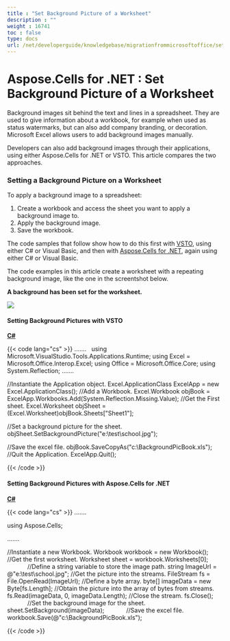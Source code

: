 ```yaml
---
title : "Set Background Picture of a Worksheet" 
description : "" 
weight : 16741 
toc : false
type: docs
url: /net/developerguide/knowledgebase/migrationfrommicrosoftoffice/set+background+picture+of+a+worksheet/
---
```


# Aspose.Cells for .NET : Set Background Picture of a Worksheet


Background images sit behind the text and lines in a spreadsheet. They are used to give information about a workbook, for example when used as status watermarks, but can also add company branding, or decoration. Microsoft Excel allows users to add background images manually.

Developers can also add background images through their applications, using either Aspose.Cells for .NET or VSTO. This article compares the two approaches.

### Setting a Background Picture on a Worksheet

To apply a background image to a spreadsheet:

1.  Create a workbook and access the sheet you want to apply a background image to.
2.  Apply the background image.
3.  Save the workbook.

The code samples that follow show how to do this first with [VSTO](https://docs2.aspose.com/cells/net/developerguide/knowledgebase/migrationfrommicrosoftoffice/set+background+picture+of+a+worksheet), using either C# or Visual Basic, and then with [Aspose.Cells for .NET](https://docs2.aspose.com/cells/net/developerguide/knowledgebase/migrationfrommicrosoftoffice/set+background+picture+of+a+worksheet), again using either C# or Visual Basic.

The code examples in this article create a worksheet with a repeating background image, like the one in the screentshot below.

**A background has been set for the worksheet.**  
  
![](https://docs2.aspose.com/cells/net/attachments/5017467/5112096.png)

#### Setting Background Pictures with VSTO

**[C#](/pages/createpage.action?spaceKey=cellsnet&title=C&linkCreation=true&fromPageId=5017467)**

{{< code lang="cs" >}}
.......
 
using Microsoft.VisualStudio.Tools.Applications.Runtime;
using Excel = Microsoft.Office.Interop.Excel;
using Office = Microsoft.Office.Core;
using System.Reflection;
.......

//Instantiate the Application object.
Excel.ApplicationClass ExcelApp = new Excel.ApplicationClass();
//Add a Workbook.
Excel.Workbook objBook = ExcelApp.Workbooks.Add(System.Reflection.Missing.Value);
//Get the First sheet.
Excel.Worksheet objSheet = (Excel.Worksheet)objBook.Sheets["Sheet1"];

//Set a background picture for the sheet.
objSheet.SetBackgroundPicture("e:\\test\\school.jpg");

//Save the excel file.
objBook.SaveCopyAs("c:\\BackgroundPicBook.xls");
//Quit the Application.
ExcelApp.Quit();
 
{{< /code >}}

#### Setting Background Pictures with Aspose.Cells for .NET

**[C#](/pages/createpage.action?spaceKey=cellsnet&title=C&linkCreation=true&fromPageId=5017467)**

{{< code lang="cs" >}}
.......

using Aspose.Cells;

.......

//Instantiate a new Workbook.
Workbook workbook = new Workbook();
//Get the first worksheet. 
Worksheet sheet = workbook.Worksheets[0];
            
//Define a string variable to store the image path.
string ImageUrl = @"e:\test\school.jpg";
//Get the picture into the streams.
FileStream fs = File.OpenRead(ImageUrl);
//Define a byte array.
byte[] imageData = new Byte[fs.Length];
//Obtain the picture into the array of bytes from streams.
fs.Read(imageData, 0, imageData.Length);
//Close the stream.
fs.Close();
            
//Set the background image for the sheet.
sheet.SetBackground(imageData);
            
//Save the excel file.
workbook.Save(@"c:\BackgroundPicBook.xls");     
 
{{< /code >}}

